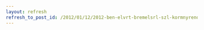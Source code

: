 ```yaml
---
layout: refresh
refresh_to_post_id: /2012/01/12/2012-ben-elvrt-bremelsrl-szl-kormnyrendelet-gyakorlati-vgrehajtsa
---
```

